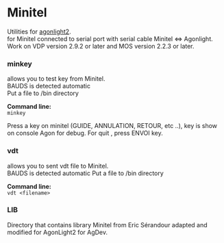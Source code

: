 # Minitel
Utilities for [agonlight2](https://www.olimex.com/Products/Retro-Computers/AgonLight2/open-source-hardware).  
for Minitel connected to serial port with serial cable Minitel <=> Agonlight.   
Work on VDP version 2.9.2 or later and MOS version 2.2.3 or later.

### minkey
allows you to test key from Minitel.   
BAUDS is detected automatic   
Put a file to /bin directory 

**Command line:**   
`minkey` 

Press a key on minitel (GUIDE, ANNULATION, RETOUR, etc ..), key is show on console Agon for debug. 
For quit , press ENVOI key. 

### vdt
allows you to sent vdt file to Minitel.  
BAUDS is detected automatic 
Put a file to /bin directory  

**Command line:**  
`vdt <filename>` 

### LIB  
Directory that contains library Minitel from Eric Sérandour adapted and modified for AgonLight2 for AgDev.  



